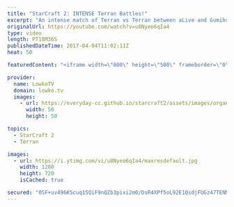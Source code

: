 ```yaml
---
title: "StarCraft 2: INTENSE Terran Battles!"
excerpt: "An intense match of Terran vs Terran between aLive and Gumiho. Subscribe for more videos: http://lowko.tv/youtube Stealth Assassins: https://goo.gl/Le7PJ3  In this match of Terran vs Terran we see quite the variety of build orders. One player focuses on a more macro focused strategy, where as the other"
originalUrl: https://youtube.com/watch?v=u8Nyeo6qIa4
type: video
length: PT18M36S
publishedDateTime: 2017-04-04T11:02:11Z
heat: 50

featuredContent: "<iframe width=\"800\" height=\"500\" frameborder=\"0\" src=\"https://www.youtube.com/embed/u8Nyeo6qIa4\" allow=\"accelerometer; autoplay; encrypted-media; gyroscope; picture-in-picture\" allowfullscreen></iframe>"

provider:
  name: LowkoTV
  domain: lowko.tv
  images:
    - url: https://everyday-cc.github.io/starcraft2/assets/images/organizations/lowko.tv-50x50.jpg
      width: 50
      height: 50

topics:
  - StarCraft 2
  - Terran

images:
  - url: https://i.ytimg.com/vi/u8Nyeo6qIa4/maxresdefault.jpg
    width: 1280
    height: 720
    isCached: true

secured: "0SF+uv496K5cuq15QiF9nQZb3pixi2m0/DsR4XPf5oL92E1QsdjFUGz47TENMQLPFtp/3z3n+hJdS2V0aIPZaQ/TvKowi6geTnkauy8EhCPx+pLME0X6uXh63+lKqlOvruIg6DgY6ploiF8fB9D5bCeJwflA8gax/O4eugSKAq5mfMph9RKQVWQgbdm2b3KzKIBdKG6wlDFNp32+5TLLq+vmga8Q0Fvv3yj/vDqYjlOtvDgdJd9oqMiyHwrzAl3lKfwpJiA4wzMUvkxwICu5+8PBe9MNngI9iCd2sMgfLdL8PqnfVmLA2xVp4BgEJfLkjAxGbZFHeuzKAqfOcJ1Gr/XlGuxTV5cXhMLBDpJdtI5r71LSlObMgA/vsKKVNo+a18NmUVFIobcc4n/84WlxrUVkziSCh1Im6oRWGTpCi7o=;H3N4OcQW6891t+pDoJSFjw=="
---
```


